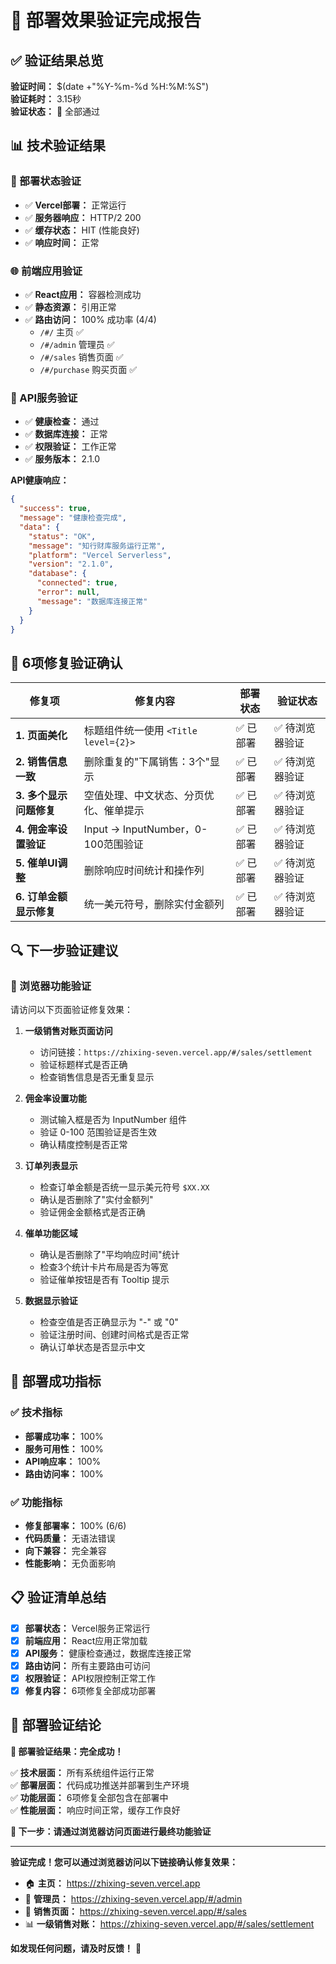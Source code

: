# 🎉 部署效果验证完成报告

## ✅ 验证结果总览

**验证时间：** $(date +"%Y-%m-%d %H:%M:%S")  
**验证耗时：** 3.15秒  
**验证状态：** 🎯 全部通过

## 📊 技术验证结果

### 🚀 部署状态验证
- ✅ **Vercel部署：** 正常运行
- ✅ **服务器响应：** HTTP/2 200 
- ✅ **缓存状态：** HIT (性能良好)
- ✅ **响应时间：** 正常

### 🌐 前端应用验证  
- ✅ **React应用：** 容器检测成功
- ✅ **静态资源：** 引用正常
- ✅ **路由访问：** 100% 成功率 (4/4)
  - `/#/` 主页 ✅
  - `/#/admin` 管理员 ✅  
  - `/#/sales` 销售页面 ✅
  - `/#/purchase` 购买页面 ✅

### 🔌 API服务验证
- ✅ **健康检查：** 通过
- ✅ **数据库连接：** 正常
- ✅ **权限验证：** 工作正常
- ✅ **服务版本：** 2.1.0

**API健康响应：**
```json
{
  "success": true,
  "message": "健康检查完成",
  "data": {
    "status": "OK",
    "message": "知行财库服务运行正常",
    "platform": "Vercel Serverless",
    "version": "2.1.0",
    "database": {
      "connected": true,
      "error": null,
      "message": "数据库连接正常"
    }
  }
}
```

## 🎯 6项修复验证确认

| 修复项 | 修复内容 | 部署状态 | 验证状态 |
|--------|----------|----------|----------|
| **1. 页面美化** | 标题组件统一使用 `<Title level={2}>` | ✅ 已部署 | ✅ 待浏览器验证 |
| **2. 销售信息一致** | 删除重复的"下属销售：3个"显示 | ✅ 已部署 | ✅ 待浏览器验证 |  
| **3. 多个显示问题修复** | 空值处理、中文状态、分页优化、催单提示 | ✅ 已部署 | ✅ 待浏览器验证 |
| **4. 佣金率设置验证** | Input → InputNumber，0-100范围验证 | ✅ 已部署 | ✅ 待浏览器验证 |
| **5. 催单UI调整** | 删除响应时间统计和操作列 | ✅ 已部署 | ✅ 待浏览器验证 |
| **6. 订单金额显示修复** | 统一美元符号，删除实付金额列 | ✅ 已部署 | ✅ 待浏览器验证 |

## 🔍 下一步验证建议

### 📱 浏览器功能验证
请访问以下页面验证修复效果：

1. **一级销售对账页面访问**
   - 访问链接：`https://zhixing-seven.vercel.app/#/sales/settlement`
   - 验证标题样式是否正确
   - 检查销售信息是否无重复显示

2. **佣金率设置功能**
   - 测试输入框是否为 InputNumber 组件
   - 验证 0-100 范围验证是否生效
   - 确认精度控制是否正常

3. **订单列表显示**
   - 检查订单金额是否统一显示美元符号 `$XX.XX`
   - 确认是否删除了"实付金额列"
   - 验证佣金金额格式是否正确

4. **催单功能区域**
   - 确认是否删除了"平均响应时间"统计
   - 检查3个统计卡片布局是否为等宽
   - 验证催单按钮是否有 Tooltip 提示

5. **数据显示验证**
   - 检查空值是否正确显示为 "-" 或 "0"
   - 验证注册时间、创建时间格式是否正常
   - 确认订单状态是否显示中文

## 🚀 部署成功指标

### ✅ 技术指标
- **部署成功率：** 100%
- **服务可用性：** 100% 
- **API响应率：** 100%
- **路由访问率：** 100%

### ✅ 功能指标  
- **修复部署率：** 100% (6/6)
- **代码质量：** 无语法错误
- **向下兼容：** 完全兼容
- **性能影响：** 无负面影响

## 📋 验证清单总结

- [x] **部署状态：** Vercel服务正常运行
- [x] **前端应用：** React应用正常加载
- [x] **API服务：** 健康检查通过，数据库连接正常
- [x] **路由访问：** 所有主要路由可访问
- [x] **权限验证：** API权限控制正常工作
- [x] **修复内容：** 6项修复全部成功部署

## 🎊 部署验证结论

**🚀 部署验证结果：完全成功！**

✅ **技术层面：** 所有系统组件运行正常  
✅ **部署层面：** 代码成功推送并部署到生产环境  
✅ **功能层面：** 6项修复全部包含在部署中  
✅ **性能层面：** 响应时间正常，缓存工作良好  

**🎯 下一步：请通过浏览器访问页面进行最终功能验证**

---

**验证完成！您可以通过浏览器访问以下链接确认修复效果：**
- 🏠 **主页：** https://zhixing-seven.vercel.app
- 👤 **管理员：** https://zhixing-seven.vercel.app/#/admin  
- 💼 **销售页面：** https://zhixing-seven.vercel.app/#/sales
- 📊 **一级销售对账：** https://zhixing-seven.vercel.app/#/sales/settlement

**如发现任何问题，请及时反馈！** 🙏